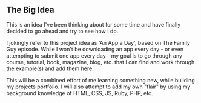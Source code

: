 <h2>The Big Idea</h2>
<p>This is an idea I've been thinking about for some time and have finally decided to go ahead and try to see how I do.</p>

<p>I jokingly refer to this project idea as 'An App a Day', based on The Family Guy episode. While I won't be downloading an app every day - or even attempting to submit one app every day - my goal is to go through any course, tutorial, book, magazine, blog, etc. that I can find and work through the example(s) and add them here. </p>

<p>This will be a combined effort of me learning something new, while building my projects portfolio. I will also attempt to add my own "flair" by using my background knowledge of HTML, CSS, JS, Ruby, PHP, etc.</p>

